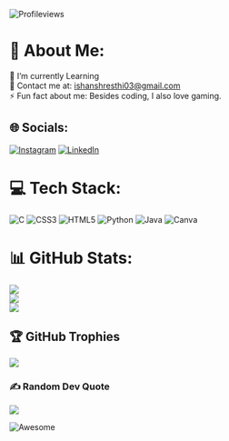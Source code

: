 ![Profileviews](https://komarev.com/ghpvc/?username=your-github-Ishan-S24&style=plastic)
# 💫 About Me: 
 🔭 I’m currently Learning<br>💬 Contact me at: ishanshresthi03@gmail.com<br>⚡ Fun fact about me: Besides coding, I also love gaming. 
  
  
 ## 🌐 Socials: 
 [![Instagram](https://img.shields.io/badge/Instagram-%23E4405F.svg?&style=plastic&logo=Instagram&logoColor=white)]() [![LinkedIn](https://img.shields.io/badge/LinkedIn-%230077B5.svg?&style=plastic&logo=linkedin&logoColor=white)](https://www.linkedin.com/in/ishan-shresthi-b190b7245/)  
  
 # 💻 Tech Stack:
 ![C](https://img.shields.io/badge/c-%2300599C.svg?style=plastic&logo=c&logoColor=white) ![CSS3](https://img.shields.io/badge/css3-%231572B6.svg?style=plastic&logo=css3&logoColor=white) ![HTML5](https://img.shields.io/badge/html5-%23E34F26.svg?style=plastic&logo=html5&logoColor=white) ![Python](https://img.shields.io/badge/python-3670A0?style=plastic&logo=python&logoColor=ffdd54) 
![Java](https://img.shields.io/badge/Java-brightyellow.svg?style=plastic)
 ![Canva](https://img.shields.io/badge/Canva-%2300C4CC.svg?style=plastic&logo=Canva&logoColor=white)
 # 📊 GitHub Stats: 
 ![](https://github-readme-stats.vercel.app/api?username=Ishan-S24&theme=dark&hide_border=false&include_all_commits=false&count_private=false)<br/> 
 ![](https://github-readme-streak-stats.herokuapp.com/?user=Ishan-S24&theme=dark&hide_border=false)<br/> 
 ![](https://github-readme-stats.vercel.app/api/top-langs/?username=Ishan-S24&theme=dark&hide_border=false&include_all_commits=false&count_private=false) 
  
 ## 🏆 GitHub Trophies 
 ![](https://github-profile-trophy.vercel.app/?username=Ishan-S24&theme=radical&no-frame=false&no-bg=true&margin-w=4) 
  
 ### ✍️ Random Dev Quote 
 ![](https://quotes-github-readme.vercel.app/api?type=vetical&theme=merko) 
 
![Awesome](https://awesome.re/badge.svg)
